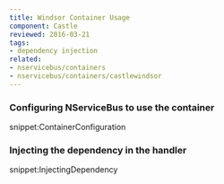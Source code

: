 ```yaml
---
title: Windsor Container Usage
component: Castle
reviewed: 2016-03-21
tags:
- dependency injection
related:
- nservicebus/containers
- nservicebus/containers/castlewindsor
---
```


### Configuring NServiceBus to use the container

snippet:ContainerConfiguration


### Injecting the dependency in the handler

snippet:InjectingDependency
